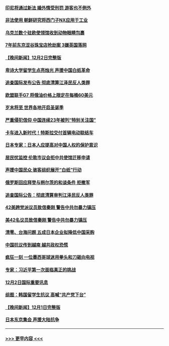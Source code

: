 #### [印尼将通过新法 婚外情受刑罚 游客也不例外](../pages/prog202/a103589890.md?t=12032350) 
#### [非法使用 朝鲜研究将西门子NX应用于工业](../pages/prog202/a103589883.md?t=12032350) 
#### [乌克兰数个驻欧使领馆收到动物眼睛包裹](../pages/prog202/a103589875.md?t=12032350) 
#### [7年前东京涩谷珠宝店抢劫案 3嫌英国落网](../pages/prog202/a103589800.md?t=12032350) 
#### [【晚间新闻】12月2日完整版](../pages/prog202/a103589672.md?t=12032350) 
#### [卑诗大学留学生点亮烛光 声援中国白纸革命](../pages/prog202/a103589679.md?t=12032350) 
#### [追查国际发布公告 彻底清算江泽民反人类罪](../pages/prog202/a103589675.md?t=12032350) 
#### [欧盟联手G7 将俄油价格上限定在每桶60美元](../pages/prog202/a103589667.md?t=12032350) 
#### [岁末将至 世界各地开启圣诞季](../pages/prog202/a103589549.md?t=12032350) 
#### [严重侵犯信仰 中国连续23年被列“特别关注国”](../pages/prog202/a103589309.md?t=12032350) 
#### [卡车进入新时代！特斯拉交付首辆电动联结车](../pages/prog202/a103589231.md?t=12032350) 
#### [日本专家：日本人应提高对中国人权的保护意识](../pages/prog202/a103589227.md?t=12032350) 
#### [居民忧监控 伦敦市议会拒中共使馆迁移申请](../pages/prog202/a103589225.md?t=12032350) 
#### [声援中国民众 骇客组织展开“白纸”行动](../pages/prog202/a103589221.md?t=12032350) 
#### [俄罗斯回应拜登与朔尔茨的和谈条件 拒撤军](../pages/prog202/a103589262.md?t=12032350) 
#### [追查国际公告：彻底清算审判江泽民反人类罪](../pages/prog202/a103589219.md?t=12032350) 
#### [42美跨党派议员致信秦刚 警告中共勿暴力镇压](../pages/prog202/a103589213.md?t=12032350) 
#### [美42名议员致信秦刚 警告中共勿暴力镇压](../pages/prog202/a103589163.md?t=12032350) 
#### [清零、台海问题 五成日本企业拟降低中国采购](../pages/prog202/a103589149.md?t=12032350) 
#### [中国抗议传到越南 越共政权恐慌](../pages/prog202/a103589056.md?t=12032350) 
#### [疯狂一刻 一位墨西哥球迷用拳头和刀砸向电视](../pages/prog202/a103589040.md?t=12032350) 
#### [专家：习近平第一次面临真正的挑战](../pages/prog202/a103589037.md?t=12032350) 
#### [12月2日国际重要讯息](../pages/prog202/a103589041.md?t=12032350) 
#### [组图：韩国留学生抗议 高喊“共产党下台”](../pages/prog202/a103589004.md?t=12032350) 
#### [【晚间新闻】12月1日完整版](../pages/prog202/a103588783.md?t=12032350) 
#### [日本东京集会 声援大陆抗争](../pages/prog202/a103588823.md?t=12032350) 

----
#### [ >>> 更早内容 <<< ](../indexes/prog202-earlier.md)
